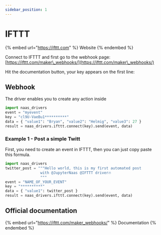 ```yaml
---
sidebar_position: 1
---
```


# IFTTT

{% embed url="https://ifttt.com" %}
Website
{% endembed %}

Connect to IFTTT and first go to the webhook page: [https://ifttt.com/maker\_webhooks/](https://ifttt.com/maker\_webhooks/)

Hit the documentation button, your key appears on the first line:

## Webhook

The driver enables you to create any action inside

```python
import naas_drivers
event = "myevent"
key = "cl9U-VaeBu1**********"
data = { "value1": "Bryan", "value2": "Helmig", "value3": 27 }
result = naas_drivers.ifttt.connect(key).send(event, data)
```

### Example 1 - Post a simple Twitt

First, you need to create an event in IFTTT, then you can just copy paste this formula.

```python
import naas_drivers
twitter_post = """Hello world, this is my first automated post 
                with @JupyterNaas @IFTTT driver🔥
                """
event = "NAME_OF_YOUR_EVENT"
key = "**********"
data = { "value1": twitter_post }
result = naas_drivers.ifttt.connect(key).send(event, data)
```

## Official documentation

{% embed url="https://ifttt.com/maker_webhooks/" %}
Documentation
{% endembed %}

